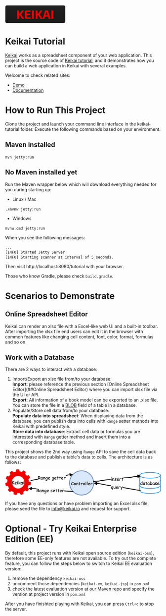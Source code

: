 ![](images/keikai_logo.png) 

# Keikai Tutorial
[Keikai](https://keikai.io/) works as a spreadsheet component of your web application. This project is the source code of [Keikai tutorial](https://doc.keikai.io/tutorial), and it demonstrates how you can build a web application in Keikai with several examples.

Welcome to check related sites:

* [Demo](https://keikai.io/demo)
* [Documentation](https://doc.keikai.io)


# How to Run This Project
Clone the project and launch your command line interface in the keikai-tutorial folder. Execute the following commands based on your environment.

## Maven installed
`mvn jetty:run`

## No Maven installed yet
Run the Maven wrapper below which will download everything needed for you during starting up: 
* Linux / Mac

`./mvnw jetty:run`

* Windows

`mvnw.cmd jetty:run`


When you see the following messages:
```
...
[INFO] Started Jetty Server
[INFO] Starting scanner at interval of 5 seconds.

```

Then visit http://localhost:8080/tutorial with your browser. 


Those who know Gradle, please check `build.gradle`.

# Scenarios to Demonstrate

## Online Spreadsheet Editor
Keikai can render an xlsx file with a Excel-like web UI and a built-in toolbar. After importing the xlsx file end users can edit it in the browser with common features like changing cell content, font, color, format, formulas and so on.

## Work with a Database
There are 2 ways to interact with a database:
1. Import/Export an xlsx file from/to your database: <br/>
**Import**: please reference the previous section [Online Spreadsheet Editor](##Online Spreadsheet Editor) where you can import xlsx file via the UI or API. <br/>
**Export**: All information of a book model can be exported to an .xlsx file. You can store the file in a [BLOB](https://en.wikipedia.org/wiki/Binary_large_object) field of a table in a database.
2. Populate/Store cell data from/to your database: <br/>
**Populate data into spreadsheet**: When displaying data from the database, you can publish data into cells with `Range` setter methods into Keikai with predefined style.<br/>
**Store data into database**: Extract cell data or formulas you are interested with `Range` getter method and insert them into a corresponding database table. 

This project shows the 2nd way using `Range` API to save the cell data back to the database and publish a table's data to cells. The architecture is as follows:

![](images/database.png)

If you have any questions or have problem importing an Excel xlsx file, please send the file to [info@keikai.io](mailto:info@keikai.io) and request for support.

# Optional - Try Keikai Enterprise Edition (EE)
By default, this project runs with Keikai open source edition (`keikai-oss`), therefore some EE-only features are not available. To try out the complete feature, you can follow the steps below to switch to Keikai EE evaluation version:
1. remove the dependency `keikai-oss`
2. uncomment those dependencies (`keikai-ex`, `keikai-jsp`) in `pom.xml`
3. check the latest evaluation version at [our Maven repo](https://mavensync.zkoss.org/eval/io/keikai/keikai-ex/) and specify the version at project version in `pom.xml` 

After you have finishted playing with Keikai, you can press `Ctrl+c` to stop the server.
